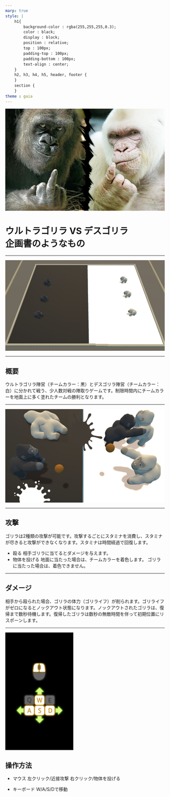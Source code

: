 ```yaml
---
marp: true
style: |
    h1{
        background-color : rgba(255,255,255,0.3);
        color : black;
        display : block;
        position : relative;
        top : 100px;
        padding-top : 100px;
        padding-bottom : 100px;
        text-align : center;
    }
    h2, h3, h4, h5, header, footer {
    }
    section {
    }
theme : gaia
---
```


![bg](image/gori.jpg)
# ウルトラゴリラ VS デスゴリラ<br/>企画書のようなもの

---
![bg](image/img01.jpg)

---
## 概要
ウルトラゴリラ陣営（チームカラー：黒）とデスゴリラ陣営（チームカラー：白）に分かれて戦う、少人数対戦の陣取りゲームです。制限時間内にチームカラーを地面上に多く塗れたチームの勝利となります。

---
![bg](image/img02.jpg)

---
## 攻撃
ゴリラは2種類の攻撃が可能です。攻撃するごとにスタミナを消費し、スタミナが尽きると攻撃ができなくなります。スタミナは時間経過で回復します。
- 殴る
相手ゴリラに当てるとダメージを与えます。
- 物体を投げる
地面に当たった場合は、チームカラーを着色します。
ゴリラに当たった場合は、着色できません。

---
## ダメージ
相手から殴られた場合、ゴリラの体力（ゴリライフ）が削られます。ゴリライフがゼロになるとノックアウト状態になります。ノックアウトされたゴリラは、復帰まで数秒待機します。復帰したゴリラは数秒の無敵時間を伴って初期位置にリスポーンします。

---
![bg left](image/img04.jpg)

## 操作方法

- マウス
左クリック/近接攻撃
右クリック/物体を投げる

- キーボード
W/A/S/Dで移動
